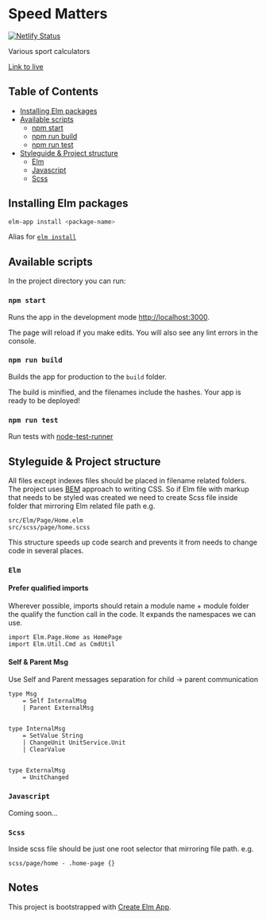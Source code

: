 # Speed Matters

[![Netlify Status](https://api.netlify.com/api/v1/badges/343949de-e1b8-44d6-9ed5-4d2883a08aee/deploy-status)](https://app.netlify.com/sites/spdmttrs/deploys)

Various sport calculators

[Link to live](https://spdmttrs.com/)

## Table of Contents

* [Installing Elm packages](#installing-elm-packages)
* [Available scripts](#available-scripts)
  * [npm start](#npm-start)
  * [npm run build](#npm-run-build)
  * [npm run test](#npm-run-test)
* [Styleguide & Project structure](#styleguide-&-project-structure)
  * [Elm](#elm)
  * [Javascript](#javascript)
  * [Scss](#scss)


## Installing Elm packages

```sh
elm-app install <package-name>
```

Alias for [`elm install`](http://guide.elm-lang.org/get_started.html#elm-install)

## Available scripts

In the project directory you can run:

### `npm start`

Runs the app in the development mode [http://localhost:3000](http://localhost:3000).

The page will reload if you make edits.
You will also see any lint errors in the console.

### `npm run build`

Builds the app for production to the `build` folder.

The build is minified, and the filenames include the hashes.
Your app is ready to be deployed!

### `npm run test`

Run tests with [node-test-runner](https://github.com/rtfeldman/node-test-runner/tree/master)


## Styleguide & Project structure

All files except indexes files should be placed in filename related folders.
The project uses [BEM](https://en.bem.info/methodology/) approach to writing CSS.
So if Elm file with markup that needs to be styled was created we need to create
Scss file inside folder that mirroring Elm related file path e.g.

```
src/Elm/Page/Home.elm
src/scss/page/home.scss
```

This structure speeds up code search and prevents it from needs to change code in several places.

### `Elm`

#### Prefer qualified imports

Wherever possible, imports should retain a module name + module folder the qualify the function call in the code.
It expands the namespaces we can use.

```
import Elm.Page.Home as HomePage
import Elm.Util.Cmd as CmdUtil
```

#### Self & Parent Msg

Use Self and Parent messages separation for child -> parent communication

```
type Msg
    = Self InternalMsg
    | Parent ExternalMsg


type InternalMsg
    = SetValue String
    | ChangeUnit UnitService.Unit
    | ClearValue


type ExternalMsg
    = UnitChanged
```

### `Javascript`

Coming soon...

### `Scss`

Inside scss file should be just one root selector that mirroring file path. e.g.

```
scss/page/home - .home-page {}
```

## Notes

This project is bootstrapped with [Create Elm App](https://github.com/halfzebra/create-elm-app).